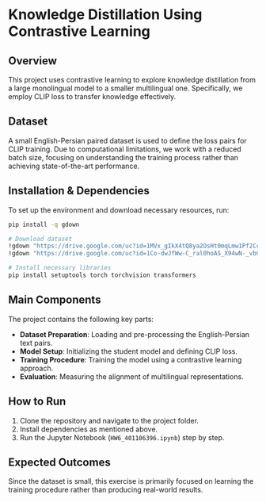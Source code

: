 # Knowledge Distillation Using Contrastive Learning

## Overview

This project uses contrastive learning to explore knowledge distillation from a large monolingual model to a smaller multilingual one. Specifically, we employ CLIP loss to transfer knowledge effectively.

## Dataset

A small English-Persian paired dataset is used to define the loss pairs for CLIP training. Due to computational limitations, we work with a reduced batch size, focusing on understanding the training process rather than achieving state-of-the-art performance.

## Installation & Dependencies

To set up the environment and download necessary resources, run:

```bash
pip install -q gdown

# Download dataset
!gdown "https://drive.google.com/uc?id=1MVx_gIkX4tQ8ya2OsHt0mqLmw1Pf2CcK"
!gdown "https://drive.google.com/uc?id=1Co-dwJfWw-C_ral0hoAS_X94wN-_vbCj"

# Install necessary libraries
pip install setuptools torch torchvision transformers
```

## Main Components

The project contains the following key parts:

- **Dataset Preparation**: Loading and pre-processing the English-Persian text pairs.
- **Model Setup**: Initializing the student model and defining CLIP loss.
- **Training Procedure**: Training the model using a contrastive learning approach.
- **Evaluation**: Measuring the alignment of multilingual representations.

## How to Run

1. Clone the repository and navigate to the project folder.
2. Install dependencies as mentioned above.
3. Run the Jupyter Notebook (`HW6_401106396.ipynb`) step by step.

## Expected Outcomes

Since the dataset is small, this exercise is primarily focused on learning the training procedure rather than producing real-world results.

